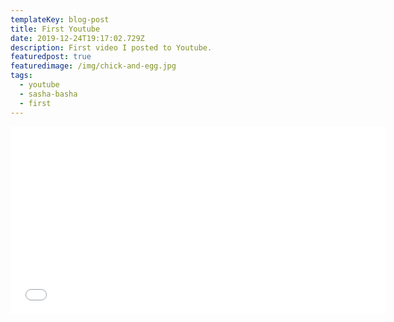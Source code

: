 ```yaml
---
templateKey: blog-post
title: First Youtube
date: 2019-12-24T19:17:02.729Z
description: First video I posted to Youtube.
featuredpost: true
featuredimage: /img/chick-and-egg.jpg
tags:
  - youtube
  - sasha-basha
  - first
---
```

<iframe width="600" height="300" src="[https://www.youtube.com/​embed/T_Za9TLYua4](https://www.youtube.com/embed/T_Za9TLYua4)" frameborder="0" allow="accelerometer; autoplay; encrypted-media; gyroscope; picture-in-picture" allowfullscreen></iframe>
